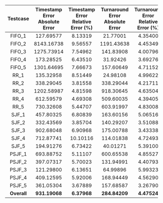| Testcase | Timestamp Error<br>Absolute Error | Timestamp Error<br>Relative Error (%) | Turnaround Error<br>Absolute Error | Turnaround Error<br>Relative Error (%) |
| :------: | :------------: | :----------------: | :---:| :---: |
| FIFO_1 | 127.69577 | 8.13319 |  21.77001 |   4.35400 |
| FIFO_2 | 8143.16738 | 9.56557 | 1191.43638 |   4.45349 |
| FIFO_3 | 1275.73914 | 7.54962 | 141.83908 |   4.00796 |
| FIFO_4 | 173.28525 | 6.43510 |  31.92426 |   3.69276 |
| FIFO_5 | 1301.64695 | 7.66673 | 157.60649 |   4.71152 |
| RR_1 | 135.32958 | 8.51449 |  24.98108 |   4.99622 |
| RR_2 | 338.29045 | 3.81558 | 338.29044 |   4.21711 |
| RR_3 | 1202.58987 | 4.81598 | 918.30645 |   4.63504 |
| RR_4 | 612.59579 | 4.69308 | 509.60035 |   4.39405 |
| RR_5 | 730.32608 | 5.44707 | 603.91997 |   4.83008 |
| SJF_1 | 457.80325 | 6.80839 | 163.60156 |   5.06516 |
| SJF_2 | 332.43569 | 3.85704 | 140.29207 |   3.51088 |
| SJF_3 | 902.68048 | 6.90968 | 175.00788 |   3.43338 |
| SJF_4 | 712.87741 | 10.10116 | 114.01838 |   4.72493 |
| SJF_5 | 194.91276 | 6.73422 |  40.01271 |   5.39100 |
| PSJF_1 | 693.88752 | 5.11107 | 600.65538 |   4.85527 |
| PSJF_2 | 397.07317 | 5.70023 | 131.94991 |   4.40793 |
| PSJF_3 | 121.29800 | 6.13651 |  64.99896 |   5.99323 |
| PSJF_4 | 409.12595 | 5.92006 | 168.94449 |   4.56290 |
| PSJF_5 | 361.05304 | 3.67889 | 157.68587 |   3.26790 |
| **Overall** | **931.19068** | **6.37968** | **284.84209** | **4.47524** |
